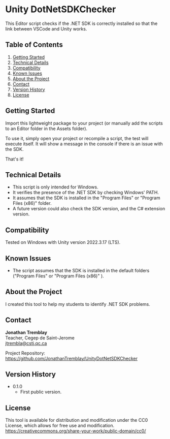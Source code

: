 # Unity DotNetSDKChecker

This Editor script checks if the .NET SDK is correctly installed so that the link between VSCode and Unity works.

## Table of Contents

1. [Getting Started](#getting-started)
2. [Technical Details](#technical-details)
3. [Compatibility](#compatibility)
4. [Known Issues](#known-issues)
5. [About the Project](#about-the-project)
6. [Contact](#contact)
7. [Version History](#version-history)
8. [License](#license)

## Getting Started

Import this lightweight package to your project (or manually add the scripts to an Editor folder in the Assets folder).

To use it, simply open your project or recompile a script, the test will execute itself. It will show a message in the console if there is an issue with the SDK.

That's it!

## Technical Details

* This script is only intended for Windows.
* It verifies the presence of the .NET SDK by checking Windows' PATH.
* It assumes that the SDK is installed in the "Program Files" or "Program Files (x86)" folder.
* A future version could also check the SDK version, and the C# extension version.

## Compatibility

Tested on Windows with Unity version 2022.3.17 (LTS).

## Known Issues

* The script assumes that the SDK is installed in the default folders ("Program Files" or "Program Files (x86)" ).

## About the Project

I created this tool to help my students to identify .NET SDK problems.

## Contact

**Jonathan Tremblay**  
Teacher, Cegep de Saint-Jerome  
jtrembla@cstj.qc.ca

Project Repository: https://github.com/JonathanTremblay/UnityDotNetSDKChecker 

## Version History

* 0.1.0
    * First public version.

## License

This tool is available for distribution and modification under the CC0 License, which allows for free use and modification.  
https://creativecommons.org/share-your-work/public-domain/cc0/
